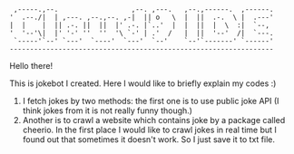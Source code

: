 
     ,-----.,--.                  ,--. ,---.   ,--.,------.  ,------.
    '  .--./|  | ,---. ,--.,--. ,-|  || o   \  |  ||  .-.  \ |  .---'
    |  |    |  || .-. ||  ||  |' .-. |`..'  |  |  ||  |  \  :|  `--, 
    '  '--'\|  |' '-' ''  ''  '\ `-' | .'  /   |  ||  '--'  /|  `---.
     `-----'`--' `---'  `----'  `---'  `--'    `--'`-------' `------'
    ----------------------------------------------------------------- 

Hello there!

This is jokebot I created. Here I would like to briefly explain my codes :)

1. I fetch jokes by two methods: the first one is to use public joke API (I think jokes from it is not really funny though.)
2. Another is to crawl a website which contains joke by a package called cheerio.
In the first place I would like to crawl jokes in real time but I found out that sometimes it doesn't work. So I just save it to txt file. 



